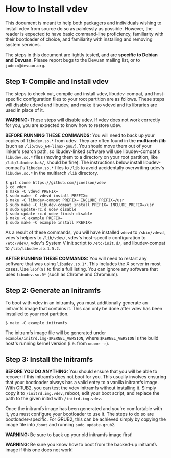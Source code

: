 How to Install vdev
===================

This document is meant to help both packagers and individuals wishing to install vdev from source do so as painlessly as possible.  However, the reader is expected to have basic command-line proficiency, familiarity with their bootloader of choice, and familiarity with installing and removing system services.

The steps in this document are lightly tested, and are **specific to Debian and Devuan**.  Please report bugs to the Devuan mailing list, or to `judecn@devuan.org`.

Step 1: Compile and Install vdev
--------------------------------


The steps to check out, compile and install vdev, libudev-compat, and host-specific configuration files to your root partition are as follows.  These steps will disable udevd and libudev, and make it so vdevd and its libraries are used in place of it.

**WARNING:** These steps will disable udev.  If vdev does not work correctly for you, you are expected to know how to restore udev.

**BEFORE RUNNING THESE COMMANDS:**  You will need to back up your copies of `libudev.so.*` from udev.  They are often found in the **multiarch /lib** (such as `/lib/x86_64-linux-gnu/`).  You should move them out of your linker's search path, so libudev-linked software will use libudev-compat's `libudev.so.*` files (moving them to a directory on your root partition, like `/lib/libudev.bak/`, should be fine).  The instructions below install libudev-compat's `libudev.so.*` files to `/lib` to avoid accidentally overwriting udev's `libudev.so.*` in the multiarch `/lib` directory.

    $ git clone https://github.com/jcnelson/vdev
    $ cd vdev
    $ make -C vdevd PREFIX= 
    $ sudo make -C vdevd install PREFIX=
    $ make -C libudev-compat PREFIX= INCLUDE_PREFIX=/usr
    $ sudo make -C libudev-compat install PREFIX= INCLUDE_PREFIX=/usr
    $ sudo update-rc.d udev disable
    $ sudo update-rc.d udev-finish disable
    $ make -C example PREFIX= 
    $ sudo make -C example install PREFIX=

As a result of these commands, you will have installed `vdevd` to `/sbin/vdevd`, vdev's helpers to `/lib/vdev/`, vdev's host-specific configuration to `/etc/vdev/`, vdev's System V init script to `/etc/init.d/`, and libudev-compat to `/lib/libudev.so.1.5.2`.

**AFTER RUNNING THESE COMMANDS:** You will need to restart any software that was using `libudev.so.1*`.  This includes the X server in most cases.  Use `lsof(8)` to find a full listing.  You can ignore any software that uses `libudev.so.0*` (such as Chrome and Chromium).

Step 2: Generate an Initramfs
-----------------------------

To boot with vdev in an initramfs, you must additionally generate an initramfs image that contains it.  This can only be done after vdev has been installed to your root partition.

    $ make -C example initramfs

The initramfs image file will be generated under `example/initrd.img-$KERNEL_VERSION`, where `$KERNEL_VERSION` is the build host's running kernel version (i.e. from `uname -r`).


Step 3: Install the Initramfs
-----------------------------

**BEFORE YOU DO ANYTHING:**  You should ensure that you will be able to recover if this initramfs does not boot for you.  This usually involves ensuring that your bootloader always has a valid entry to a vanilla initramfs image.  With GRUB2, you can test the vdev initramfs without installing it.  Simply copy it to `/initrd.img.vdev`, reboot, edit your boot script, and replace the path to the given initrd with `/initrd.img.vdev`.

Once the initramfs image has been generated and you're comfortable with it, you must configure your bootloader to use it.  The steps to do so are bootloader-specific.  For GRUB2, this can be achieved simply by copying the image file into `/boot` and running `sudo update-grub2`.

**WARNING:** Be sure to back up your old initramfs image first!

**WARNING:** Be sure you know how to boot from the backed-up initramfs image if this one does not work!
